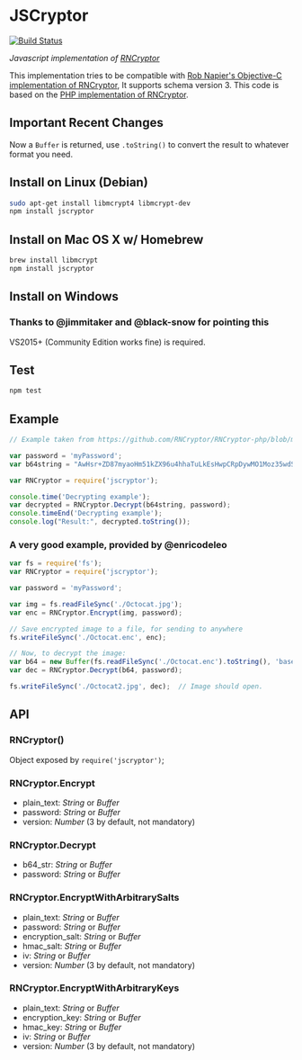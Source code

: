 # JSCryptor

[![Build Status](https://travis-ci.org/chesstrian/JSCryptor.svg?branch=master)](https://travis-ci.org/chesstrian/JSCryptor)

*Javascript implementation of [RNCryptor](https://github.com/RNCryptor/RNCryptor-Spec)*

This implementation tries to be compatible with [Rob Napier's Objective-C implementation of RNCryptor](https://github.com/RNCryptor/RNCryptor), It supports schema version 3.
This code is based on the [PHP implementation of RNCryptor](https://github.com/RNCryptor/RNCryptor-php).

## Important Recent Changes
Now a `Buffer` is returned, use `.toString()` to convert the result to whatever format you need.

## Install on Linux (Debian)
```bash
sudo apt-get install libmcrypt4 libmcrypt-dev
npm install jscryptor
```

## Install on Mac OS X w/ Homebrew
```bash
brew install libmcrypt
npm install jscryptor
```

## Install on Windows
### Thanks to @jimmitaker and @black-snow for pointing this

VS2015+ (Community Edition works fine) is required.

## Test
```bash
npm test
```

## Example
```js
// Example taken from https://github.com/RNCryptor/RNCryptor-php/blob/master/examples/decrypt.php

var password = 'myPassword';
var b64string = "AwHsr+ZD87myaoHm51kZX96u4hhaTuLkEsHwpCRpDywMO1Moz35wdS6OuDgq+SIAK6BOSVKQFSbX/GiFSKhWNy1q94JidKc8hs581JwVJBrEEoxDaMwYE+a+sZeirThbfpup9WZQgp3XuZsGuZPGvy6CvHWt08vsxFAn9tiHW9EFVtdSK7kAGzpnx53OUSt451Jpy6lXl1TKek8m64RT4XPr";

var RNCryptor = require('jscryptor');

console.time('Decrypting example');
var decrypted = RNCryptor.Decrypt(b64string, password);
console.timeEnd('Decrypting example');
console.log("Result:", decrypted.toString());
```

### A very good example, provided by @enricodeleo
```js
var fs = require('fs');
var RNCryptor = require('jscryptor');

var password = 'myPassword';

var img = fs.readFileSync('./Octocat.jpg');
var enc = RNCryptor.Encrypt(img, password);

// Save encrypted image to a file, for sending to anywhere
fs.writeFileSync('./Octocat.enc', enc);

// Now, to decrypt the image:
var b64 = new Buffer(fs.readFileSync('./Octocat.enc').toString(), 'base64');
var dec = RNCryptor.Decrypt(b64, password);

fs.writeFileSync('./Octocat2.jpg', dec);  // Image should open.
```

## API
### RNCryptor()
Object exposed by `require('jscryptor')`;

### RNCryptor.Encrypt
* plain_text: *String* or *Buffer*
* password: *String* or *Buffer*
* version: *Number* (3 by default, not mandatory)

### RNCryptor.Decrypt
* b64_str: *String* or *Buffer*
* password: *String* or *Buffer*

### RNCryptor.EncryptWithArbitrarySalts
* plain_text: *String* or *Buffer*
* password: *String* or *Buffer*
* encryption_salt: *String* or *Buffer*
* hmac_salt: *String* or *Buffer*
* iv: *String* or *Buffer*
* version: *Number* (3 by default, not mandatory)

### RNCryptor.EncryptWithArbitraryKeys
* plain_text: *String* or *Buffer*
* encryption_key: *String* or *Buffer*
* hmac_key: *String* or *Buffer*
* iv: *String* or *Buffer*
* version: *Number* (3 by default, not mandatory)
